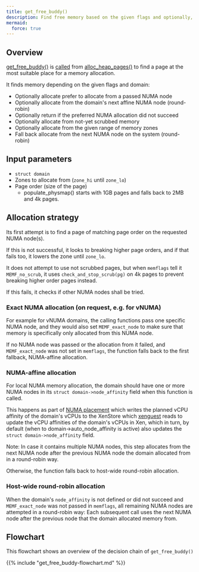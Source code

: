 ```yaml
---
title: get_free_buddy()
description: Find free memory based on the given flags and optionally, a domain
mermaid:
  force: true
---
```

## Overview

[get_free_buddy()](https://github.com/xen-project/xen/blob/e16acd80/xen/common/page_alloc.c#L855-L1116) is
[called](https://github.com/xen-project/xen/blob/e16acd80/xen/common/page_alloc.c#L1005)
from [alloc_heap_pages()](xc_domain_populate_physmap#alloc_heap_pages)
to find a page at the most suitable place for a memory allocation.

It finds memory depending on the given flags and domain:

- Optionally allocate prefer to allocate from a passed NUMA node
- Optionally allocate from the domain's next affine NUMA node (round-robin)
- Optionally return if the preferred NUMA allocation did not succeed
- Optionally allocate from not-yet scrubbed memory
- Optionally allocate from the given range of memory zones
- Fall back allocate from the next NUMA node on the system (round-robin)

## Input parameters

- `struct domain`
- Zones to allocate from (`zone_hi` until `zone_lo`)
- Page order (size of the page)
  - populate_physmap() starts with 1GB pages and falls back to 2MB and 4k pages.

## Allocation strategy

Its first attempt is to find a page of matching page order
on the requested NUMA node(s).

If this is not successful, it looks to breaking higher page orders,
and if that fails too, it lowers the zone until `zone_lo`.

It does not attempt to use not scrubbed pages, but when `memflags`
tell it `MEMF_no_scrub`, it uses `check_and_stop_scrub(pg)` on 4k
pages to prevent breaking higher order pages instead.

If this fails, it checks if other NUMA nodes shall be tried.

### Exact NUMA allocation (on request, e.g. for vNUMA)

For example for vNUMA domains, the calling functions pass one specific
NUMA node, and they would also set `MEMF_exact_node` to make sure that
memory is specifically only allocated from this NUMA node.

If no NUMA node was passed or the allocation from it failed, and
`MEMF_exact_node` was not set in `memflags`, the function falls
back to the first fallback, NUMA-affine allocation.

### NUMA-affine allocation

For local NUMA memory allocation, the domain should have one or more NUMA nodes
in its `struct domain->node_affinity` field when this function is called.

This happens as part of
[NUMA placement](../../../xenopsd/walkthroughs/VM.build/Domain.build/#numa-placement)
which writes the planned vCPU affinity of the domain's vCPUs to the XenStore
which [xenguest](../../../xenopsd/walkthroughs/VM.build/xenguest) reads to
update the vCPU affinities of the domain's vCPUs in Xen, which in turn, by
default (when to domain->auto_node_affinity is active) also updates the
`struct domain->node_affinity` field.

Note: In case it contains multiple
NUMA nodes, this step allocates from the next NUMA node after the previous
NUMA node the domain allocated from in a round-robin way.

Otherwise, the function falls back to host-wide round-robin allocation.

### Host-wide round-robin allocation

When the domain's `node_affinity` is not defined or did not succeed
and `MEMF_exact_node` was not passed in `memflags`, all remaining
NUMA nodes are attempted in a round-robin way: Each subsequent call
uses the next NUMA node after the previous node that the domain
allocated memory from.

## Flowchart

This flowchart shows an overview of the decision chain of `get_free_buddy()`

{{% include "get_free_buddy-flowchart.md" %}}
